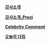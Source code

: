 [**강사소개**](https://gist.github.com/heuiy/55009b3682c84c6b9568532ebaf07637)

[**강사소개_Prezi**](https://prezi.com/view/JoXwStvM27W6vIhbaUGw/)

[**Celebrity Comment**](https://gist.github.com/heuiy/d71b002113ef99acc7c3f636ab67d0bf)

[**오늘의 다짐**](https://gist.github.com/heuiy/2513ff04d3e6519e9d2e0f9de3219660)
